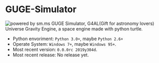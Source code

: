 # GUGE-Simulator
![powered by sm.ms](https://i.loli.net/2019/12/28/OJKLEFaj3nATWHq.png)
GUGE Simulator, G4AL(Gift for astronomy lovers) Universe Gravity Engine, a space engine made with python turtle.
- Python envoriment: `Python 3.0+`, maybe `Python 2.6+`
- Operate System: `Windows 7+`, maybe `Windows 95+`.
- Most recent version: `0.0.0rc 2019y304d`.
- Most recent release: No release yet.
